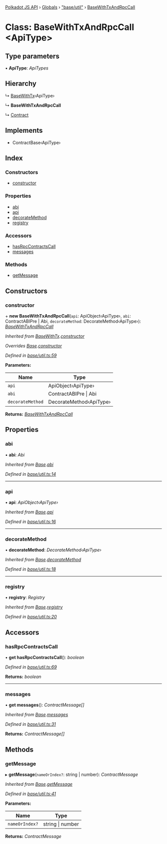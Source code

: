 [Polkadot JS API](../README.md) › [Globals](../globals.md) › ["base/util"](../modules/_base_util_.md) › [BaseWithTxAndRpcCall](_base_util_.basewithtxandrpccall.md)

# Class: BaseWithTxAndRpcCall <**ApiType**>

## Type parameters

▪ **ApiType**: *ApiTypes*

## Hierarchy

  ↳ [BaseWithTx](_base_util_.basewithtx.md)‹ApiType›

  ↳ **BaseWithTxAndRpcCall**

  ↳ [Contract](_base_contract_.contract.md)

## Implements

* ContractBase‹ApiType›

## Index

### Constructors

* [constructor](_base_util_.basewithtxandrpccall.md#constructor)

### Properties

* [abi](_base_util_.basewithtxandrpccall.md#abi)
* [api](_base_util_.basewithtxandrpccall.md#api)
* [decorateMethod](_base_util_.basewithtxandrpccall.md#decoratemethod)
* [registry](_base_util_.basewithtxandrpccall.md#registry)

### Accessors

* [hasRpcContractsCall](_base_util_.basewithtxandrpccall.md#hasrpccontractscall)
* [messages](_base_util_.basewithtxandrpccall.md#messages)

### Methods

* [getMessage](_base_util_.basewithtxandrpccall.md#getmessage)

## Constructors

###  constructor

\+ **new BaseWithTxAndRpcCall**(`api`: ApiObject‹ApiType›, `abi`: ContractABIPre | Abi, `decorateMethod`: DecorateMethod‹ApiType›): *[BaseWithTxAndRpcCall](_base_util_.basewithtxandrpccall.md)*

*Inherited from [BaseWithTx](_base_util_.basewithtx.md).[constructor](_base_util_.basewithtx.md#constructor)*

*Overrides [Base](_base_util_.base.md).[constructor](_base_util_.base.md#constructor)*

*Defined in [base/util.ts:59](https://github.com/polkadot-js/api/blob/423227d385/packages/api-contract/src/base/util.ts#L59)*

**Parameters:**

Name | Type |
------ | ------ |
`api` | ApiObject‹ApiType› |
`abi` | ContractABIPre &#124; Abi |
`decorateMethod` | DecorateMethod‹ApiType› |

**Returns:** *[BaseWithTxAndRpcCall](_base_util_.basewithtxandrpccall.md)*

## Properties

###  abi

• **abi**: *Abi*

*Inherited from [Base](_base_util_.base.md).[abi](_base_util_.base.md#abi)*

*Defined in [base/util.ts:14](https://github.com/polkadot-js/api/blob/423227d385/packages/api-contract/src/base/util.ts#L14)*

___

###  api

• **api**: *ApiObject‹ApiType›*

*Inherited from [Base](_base_util_.base.md).[api](_base_util_.base.md#api)*

*Defined in [base/util.ts:16](https://github.com/polkadot-js/api/blob/423227d385/packages/api-contract/src/base/util.ts#L16)*

___

###  decorateMethod

• **decorateMethod**: *DecorateMethod‹ApiType›*

*Inherited from [Base](_base_util_.base.md).[decorateMethod](_base_util_.base.md#decoratemethod)*

*Defined in [base/util.ts:18](https://github.com/polkadot-js/api/blob/423227d385/packages/api-contract/src/base/util.ts#L18)*

___

###  registry

• **registry**: *Registry*

*Inherited from [Base](_base_util_.base.md).[registry](_base_util_.base.md#registry)*

*Defined in [base/util.ts:20](https://github.com/polkadot-js/api/blob/423227d385/packages/api-contract/src/base/util.ts#L20)*

## Accessors

###  hasRpcContractsCall

• **get hasRpcContractsCall**(): *boolean*

*Defined in [base/util.ts:69](https://github.com/polkadot-js/api/blob/423227d385/packages/api-contract/src/base/util.ts#L69)*

**Returns:** *boolean*

___

###  messages

• **get messages**(): *ContractMessage[]*

*Inherited from [Base](_base_util_.base.md).[messages](_base_util_.base.md#messages)*

*Defined in [base/util.ts:31](https://github.com/polkadot-js/api/blob/423227d385/packages/api-contract/src/base/util.ts#L31)*

**Returns:** *ContractMessage[]*

## Methods

###  getMessage

▸ **getMessage**(`nameOrIndex?`: string | number): *ContractMessage*

*Inherited from [Base](_base_util_.base.md).[getMessage](_base_util_.base.md#getmessage)*

*Defined in [base/util.ts:41](https://github.com/polkadot-js/api/blob/423227d385/packages/api-contract/src/base/util.ts#L41)*

**Parameters:**

Name | Type |
------ | ------ |
`nameOrIndex?` | string &#124; number |

**Returns:** *ContractMessage*
